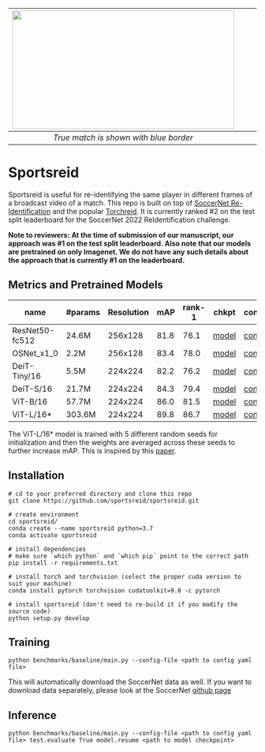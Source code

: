 | <img src="https://github.com/sportsreid/sportsreid/blob/main/images/hierarchical_8921.jpg" width="450" height=240>  | | | <img src="https://github.com/sportsreid/sportsreid/blob/main/images/hierarchical_3297.jpg" width="450" height=240>  | 
|:--:|:--:|:--:|:--:| 
| *True match is shown with blue border* | | | *True match is shown with blue border* |


# Sportsreid

Sportsreid is useful for re-identifying the same player in different frames of a broadcast video of a match. This repo is built on top of [SoccerNet Re-Identification](https://github.com/SoccerNet/sn-reid) and the popular [Torchreid](https://github.com/KaiyangZhou/deep-person-reid). It is currently ranked #2 on the test split leaderboard for the SoccerNet 2022 ReIdentification challenge.

**Note to reviewers: At the time of submission of our manuscript, our approach was #1 on the test split leaderboard. Also note that our models are pretrained on only Imagenet. We do not have any such details about the approach that is currently #1 on the leaderboard.**

## Metrics and Pretrained Models

| name | #params | Resolution | mAP | rank-1 | chkpt | config |
| ---  | --- | --- | --- | --- | --- | --- |
| ResNet50-fc512 | 24.6M | 256x128 | 81.8 | 76.1 | [model](https://drive.google.com/file/d/1o45E8lxB9mxJ1lfSgMpi3mC0zUwVvzgz/view?usp=sharing) | [config](https://drive.google.com/file/d/1CqtCPpn9NSlZ5NMmGUqWfd-fcOOWVyOu/view?usp=sharing) |
| OSNet_x1_0 | 2.2M | 256x128 | 83.4 | 78.0 | [model](https://drive.google.com/file/d/1To0Ww6_HxU2ITAlb4kQEgYExV-orwit8/view?usp=sharing) | [config](https://drive.google.com/file/d/1xO4Qe7f4FwpXnEe39cn24FdRDg6F-LLu/view?usp=sharing) |
| DeiT-Tiny/16 | 5.5M | 224x224 | 82.2 | 76.2 | [model](https://drive.google.com/file/d/1u6SLzk8TTZQt2NvNrE2KNOFB6S67JE1g/view?usp=sharing) | [config](https://drive.google.com/file/d/1wZCXISaGdeyQfgL1MaN7BNVKOZTBwku-/view?usp=sharing) |
| DeiT-S/16 | 21.7M | 224x224 | 84.3 | 79.4 | [model](https://drive.google.com/file/d/1yPgYoxP5a8X5p0LGdB_YHAXHDyRcShIo/view?usp=sharing) | [config](https://drive.google.com/file/d/1wZCXISaGdeyQfgL1MaN7BNVKOZTBwku-/view?usp=sharing) |
| ViT-B/16 | 57.7M | 224x224 | 86.0 | 81.5 | [model](https://drive.google.com/file/d/1yoGabayh4yRGkfzBwmBF1ocNiwwo1WVv/view?usp=sharing) | [config](https://drive.google.com/file/d/1f7JL1sBqThM9J3lL4XrTEAA2k3bVAOl3/view?usp=sharing) |
| ViT-L/16* | 303.6M | 224x224 | 89.8 | 86.7 | [model](https://drive.google.com/file/d/1NHtpTuCCueA1Q8S5li3y4L3oO9lFvte2/view?usp=sharing) | [config](https://drive.google.com/file/d/1ZdHOJwben0drx2xJcaf-UczgKzKReWY6/view?usp=sharing) |

The ViT-L/16* model is trained with 5 different random seeds for initialization and then the weights are averaged across these seeds to further increase mAP. This is inspired by this [paper](https://arxiv.org/abs/2203.05482).

## Installation

```
# cd to your preferred directory and clone this repo
git clone https://github.com/sportsreid/sportsreid.git

# create environment
cd sportsreid/
conda create --name sportsreid python=3.7
conda activate sportsreid

# install dependencies
# make sure `which python` and `which pip` point to the correct path
pip install -r requirements.txt

# install torch and torchvision (select the proper cuda version to suit your machine)
conda install pytorch torchvision cudatoolkit=9.0 -c pytorch

# install sportsreid (don't need to re-build it if you modify the source code)
python setup.py develop
```
## Training

```
python benchmarks/baseline/main.py --config-file <path to config yaml file>
```

This will automatically download the SoccerNet data as well. If you want to download data separately, please look at the SoccerNet [github page](https://github.com/SoccerNet/sn-reid)

## Inference

```
python benchmarks/baseline/main.py --config-file <path to config yaml file> test.evaluate True model.resume <path to model checkpoint>
```



